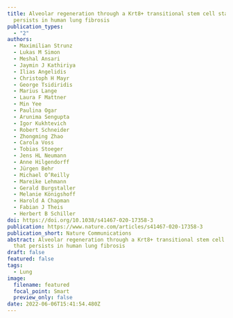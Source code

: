 ```yaml
---
title: Alveolar regeneration through a Krt8+ transitional stem cell state that
  persists in human lung fibrosis
publication_types:
  - "2"
authors:
  - Maximilian Strunz
  - Lukas M Simon
  - Meshal Ansari
  - Jaymin J Kathiriya
  - Ilias Angelidis
  - Christoph H Mayr
  - George Tsidiridis
  - Marius Lange
  - Laura F Mattner
  - Min Yee
  - Paulina Ogar
  - Arunima Sengupta
  - Igor Kukhtevich
  - Robert Schneider
  - Zhongming Zhao
  - Carola Voss
  - Tobias Stoeger
  - Jens HL Neumann
  - Anne Hilgendorff
  - Jürgen Behr
  - Michael O’Reilly
  - Mareike Lehmann
  - Gerald Burgstaller
  - Melanie Königshoff
  - Harold A Chapman
  - Fabian J Theis
  - Herbert B Schiller
doi: https://doi.org/10.1038/s41467-020-17358-3
publication: https://www.nature.com/articles/s41467-020-17358-3
publication_short: Nature Communications
abstract: Alveolar regeneration through a Krt8+ transitional stem cell state
  that persists in human lung fibrosis
draft: false
featured: false
tags:
  - Lung
image:
  filename: featured
  focal_point: Smart
  preview_only: false
date: 2022-06-06T15:41:54.480Z
---
```


